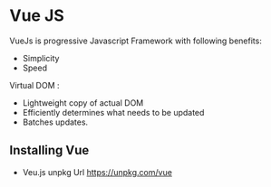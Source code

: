# Vue JS

VueJs is progressive Javascript Framework with following benefits:

- Simplicity
- Speed

Virtual DOM :
- Lightweight copy of actual DOM
- Efficiently determines what needs to be updated
- Batches updates.

## Installing Vue
- Veu.js unpkg Url
  https://unpkg.com/vue
